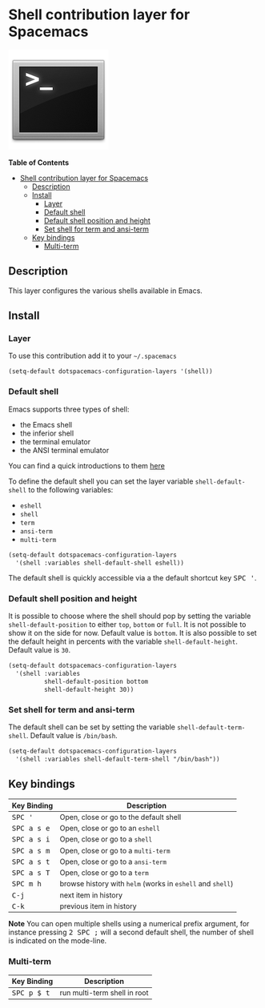 # Shell contribution layer for Spacemacs

![logo](img/shell.png)

<!-- markdown-toc start - Don't edit this section. Run M-x markdown-toc/generate-toc again -->
**Table of Contents**

- [Shell contribution layer for Spacemacs](#shell-contribution-layer-for-spacemacs)
    - [Description](#description)
    - [Install](#install)
        - [Layer](#layer)
        - [Default shell](#default-shell)
        - [Default shell position and height](#default-shell-position-and-height)
        - [Set shell for term and ansi-term](#set-shell-for-term-and-ansi-term)
    - [Key bindings](#key-bindings)
        - [Multi-term](#multi-term)

<!-- markdown-toc end -->

## Description

This layer configures the various shells available in Emacs.

## Install

### Layer

To use this contribution add it to your `~/.spacemacs`

```elisp
(setq-default dotspacemacs-configuration-layers '(shell))
```

### Default shell

Emacs supports three types of shell:
- the Emacs shell
- the inferior shell
- the terminal emulator
- the ANSI terminal emulator

You can find a quick introductions to them [here][mastering-emacs]

To define the default shell you can set the layer variable `shell-default-shell`
to the following variables:
- `eshell`
- `shell`
- `term`
- `ansi-term`
- `multi-term`

```elisp
(setq-default dotspacemacs-configuration-layers
  '(shell :variables shell-default-shell eshell))
```

The default shell is quickly accessible via a the default shortcut key
<kbd>SPC '</kbd>.

### Default shell position and height

It is possible to choose where the shell should pop by setting the variable
`shell-default-position` to either `top`, `bottom` or `full`. It is not
possible to show it on the side for now.
Default value is `bottom`.
It is also possible to set the default height in percents with the variable
`shell-default-height`. Default value is `30`.

```elisp
(setq-default dotspacemacs-configuration-layers
  '(shell :variables
          shell-default-position bottom
          shell-default-height 30))
```

### Set shell for term and ansi-term

The default shell can be set by setting the variable `shell-default-term-shell`.
Default value is `/bin/bash`.

```elisp
(setq-default dotspacemacs-configuration-layers
  '(shell :variables shell-default-term-shell "/bin/bash"))
```

## Key bindings

Key Binding          | Description
---------------------|------------------------------------------------------------
<kbd>SPC '</kbd>     | Open, close or go to the default shell
<kbd>SPC a s e</kbd> | Open, close or go to an `eshell`
<kbd>SPC a s i</kbd> | Open, close or go to a `shell`
<kbd>SPC a s m</kbd> | Open, close or go to a `multi-term`
<kbd>SPC a s t</kbd> | Open, close or go to a `ansi-term`
<kbd>SPC a s T</kbd> | Open, close or go to a `term`
<kbd>SPC m h</kbd>   | browse history with `helm` (works in `eshell` and `shell`)
<kbd>C-j</kbd>       | next item in history
<kbd>C-k</kbd>       | previous item in history

**Note** You can open multiple shells using a numerical prefix argument,
for instance pressing <kbd>2 SPC ;</kbd> will a second default shell, the
number of shell is indicated on the mode-line.

### Multi-term

Key Binding          | Description
---------------------|------------------------------------------------------------
<kbd>SPC p $ t</kbd> | run multi-term shell in root

[mastering-emacs]: https://www.masteringemacs.org/article/running-shells-in-emacs-overview
